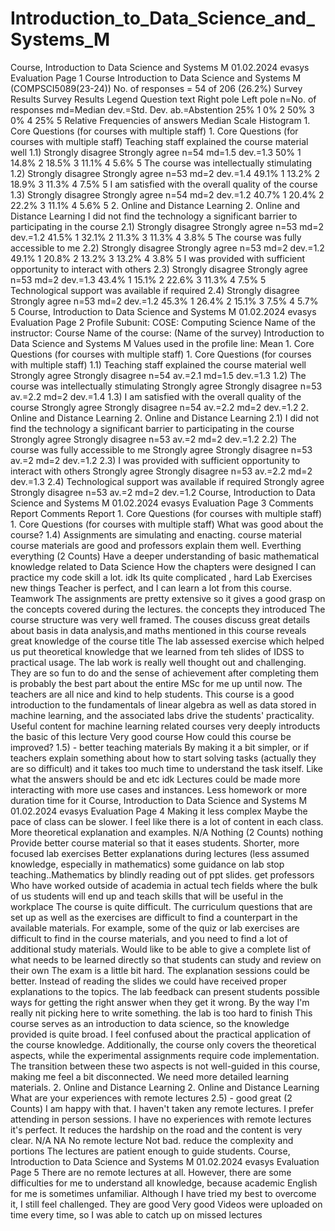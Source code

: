 # Introduction_to_Data_Science_and_Systems_M

Course, Introduction to Data Science and Systems M  01.02.2024   evasys Evaluation   Page 1  Course  Introduction to Data Science and Systems M (COMPSCI5089(23-24)) No. of responses = 54 of 206 (26.2%)  Survey Results Survey Results  Legend  Question text   Right pole Left pole   n=No. of responses  md=Median  dev.=Std. Dev.  ab.=Abstention  25%  1  0%  2  50%  3  0%  4  25%  5  Relative Frequencies of answers   Median  Scale   Histogram  1. Core Questions (for courses with multiple staff) 1. Core Questions (for courses with multiple staff)  Teaching staff explained the course material well 1.1)  Strongly disagree Strongly agree   n=54  md=1.5  dev.=1.3  50%  1  14.8%  2  18.5%  3  11.1%  4  5.6%  5  The course was intellectually stimulating 1.2)  Strongly disagree Strongly agree   n=53  md=2  dev.=1.4  49.1%  1  13.2%  2  18.9%  3  11.3%  4  7.5%  5  I am satisfied with the overall quality of the course 1.3)  Strongly disagree Strongly agree   n=54  md=2  dev.=1.2  40.7%  1  20.4%  2  22.2%  3  11.1%  4  5.6%  5  2. Online and Distance Learning 2. Online and Distance Learning  I did not find the technology a significant barrier to participating in the course  2.1)  Strongly disagree Strongly agree   n=53  md=2  dev.=1.2  41.5%  1  32.1%  2  11.3%  3  11.3%  4  3.8%  5  The course was fully accessible to me 2.2)  Strongly disagree Strongly agree   n=53  md=2  dev.=1.2  49.1%  1  20.8%  2  13.2%  3  13.2%  4  3.8%  5  I was provided with sufficient opportunity to interact with others  2.3)  Strongly disagree Strongly agree   n=53  md=2  dev.=1.3  43.4%  1  15.1%  2  22.6%  3  11.3%  4  7.5%  5  Technological support was available if required 2.4)  Strongly disagree Strongly agree   n=53  md=2  dev.=1.2  45.3%  1  26.4%  2  15.1%  3  7.5%  4  5.7%  5
Course, Introduction to Data Science and Systems M  01.02.2024   evasys Evaluation   Page 2  Profile  Subunit:   COSE: Computing Science  Name of the instructor:   Course  Name of the course: (Name of the survey)   Introduction to Data Science and Systems M  Values used in the profile line: Mean  1. Core Questions (for courses with multiple staff) 1. Core Questions (for courses with multiple staff)  1.1)   Teaching staff explained the course material well   Strongly agree   Strongly disagree   n=54   av.=2.1   md=1.5   dev.=1.3  1.2)   The course was intellectually stimulating   Strongly agree   Strongly disagree   n=53   av.=2.2   md=2   dev.=1.4  1.3)   I am satisfied with the overall quality of the course   Strongly agree   Strongly disagree   n=54   av.=2.2   md=2   dev.=1.2  2. Online and Distance Learning 2. Online and Distance Learning  2.1)   I did not find the technology a significant barrier to participating in the course   Strongly agree   Strongly disagree   n=53   av.=2   md=2   dev.=1.2  2.2)   The course was fully accessible to me   Strongly agree   Strongly disagree   n=53   av.=2   md=2   dev.=1.2  2.3)   I was provided with sufficient opportunity to interact with others   Strongly agree   Strongly disagree   n=53   av.=2.2   md=2   dev.=1.3  2.4)   Technological support was available if required   Strongly agree   Strongly disagree   n=53   av.=2   md=2   dev.=1.2
Course, Introduction to Data Science and Systems M  01.02.2024   evasys Evaluation   Page 3  Comments Report Comments Report  1. Core Questions (for courses with multiple staff) 1. Core Questions (for courses with multiple staff)  What was good about the course? 1.4)  Assignments are simulating and enacting.  course material  course materials are good and professors explain them well.  Everthing  everything (2 Counts)  Have a deeper understanding of basic mathematical knowledge related to Data Science  How the chapters were designed  I can practice my code skill a lot.  idk  Its quite complicated , hard  Lab Exercises  new things  Teacher is perfect, and I can learn a lot from this course.  Teamwork  The assignments are pretty extensive so it gives a good grasp on the concepts covered during the lectures.  the concepts they introduced  The course structure was very well framed.  The couses discuss great details about basis in data analysis,and maths mentioned in this course reveals great knowledge of the course title  The lab assessed exercise which helped us put theoretical knowledge that we learned from teh slides of IDSS to practical usage.  The lab work is really well thought out and challenging. They are so fun to do and the sense of achievement after completing them is probably the best part about the entire MSc for me up until now.  The teachers are all nice and kind to help students.  This course is a good introduction to the fundamentals of linear algebra as well as data stored in machine learning, and the associated labs drive the students' practicality.  Useful content for machine learning related courses  very deeply introducts the basic of this lecture  Very good course  How could this course be improved? 1.5)  -  better teaching materials  By making it a bit simpler, or if teachers explain something about how to start solving tasks (actually they are so difficult) and it takes too much time to understand the task itself. Like what the answers should be and etc  idk  Lectures could be made more interacting with more use cases and instances.  Less homework or more duration time for it
Course, Introduction to Data Science and Systems M  01.02.2024   evasys Evaluation   Page 4  Making it less complex  Maybe the pace of class can be slower. I feel like there is a lot of content in each class.  More theoretical explanation and examples.  N/A  Nothing (2 Counts)  nothing  Provide better course material so that it eases students.  Shorter, more focused lab exercises Better explanations during lectures (less assumed knowledge, especially in mathematics)  some guidance on lab  stop teaching..Mathematics by blindly reading out of ppt slides. get professors Who have worked outside of academia in actual tech fields where the bulk of us students will end up and teach skills that will be useful in the workplace  The course is quite difficult.  The curriculum questions that are set up as well as the exercises are difficult to find a counterpart in the available materials. For example, some of the quiz or lab exercises are difficult to find in the course materials, and you need to find a lot of additional study materials. Would like to be able to give a complete list of what needs to be learned directly so that students can study and review on their own  The exam is a little bit hard.  The explanation sessions could be better. Instead of reading the slides we could have received proper explanations to the topics.  The lab feedback can present students possible ways for getting the right answer when they get it wrong. By the way I'm really nit picking here to write something.  the lab is too hard to finish  This course serves as an introduction to data science, so the knowledge provided is quite broad. I feel confused about the practical application of the course knowledge. Additionally, the course only covers the theoretical aspects, while the experimental assignments require code implementation. The transition between these two aspects is not well-guided in this course, making me feel a bit disconnected.  We need more detailed learning materials.  2. Online and Distance Learning 2. Online and Distance Learning  What are your experiences with remote lectures 2.5)  -  good  great (2 Counts)  I am happy with that.  I haven't taken any remote lectures. I prefer attending in person sessions.  I have no experiences with remote lectures  it's perfect.  It reduces the hardship on the road and the content is very clear.  N/A  NA  No remote lecture  Not bad.  reduce the complexity and portions  The lectures are patient enough to guide students.
Course, Introduction to Data Science and Systems M  01.02.2024   evasys Evaluation   Page 5  There are no remote lectures at all. However, there are some difficulties for me to understand all knowledge, because academic English for me is sometimes unfamiliar. Although I have tried my best to overcome it, I still feel challenged.  They are good  Very good  Videos were uploaded on time every time, so I was able to catch up on missed lectures
